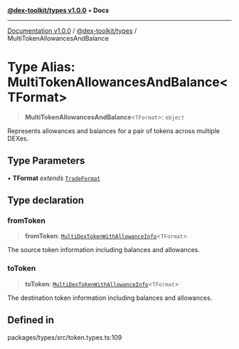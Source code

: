 [**@dex-toolkit/types v1.0.0**](../README.md) • **Docs**

***

[Documentation v1.0.0](../../../packages.md) / [@dex-toolkit/types](../README.md) / MultiTokenAllowancesAndBalance

# Type Alias: MultiTokenAllowancesAndBalance\<TFormat\>

> **MultiTokenAllowancesAndBalance**\<`TFormat`\>: `object`

Represents allowances and balances for a pair of tokens across multiple DEXes.

## Type Parameters

• **TFormat** *extends* [`TradeFormat`](TradeFormat.md)

## Type declaration

### fromToken

> **fromToken**: [`MultiDexTokenWithAllowanceInfo`](MultiDexTokenWithAllowanceInfo.md)\<`TFormat`\>

The source token information including balances and allowances.

### toToken

> **toToken**: [`MultiDexTokenWithAllowanceInfo`](MultiDexTokenWithAllowanceInfo.md)\<`TFormat`\>

The destination token information including balances and allowances.

## Defined in

packages/types/src/token.types.ts:109
